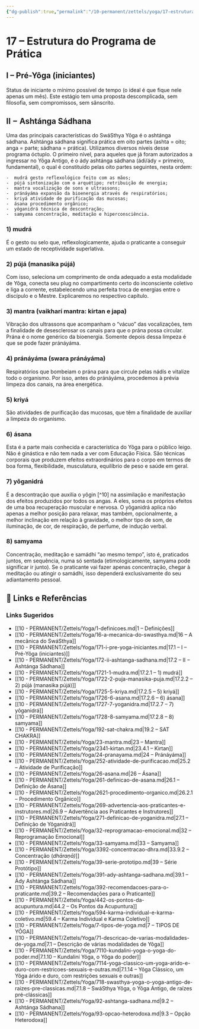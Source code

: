 ```yaml
---
{"dg-publish":true,"permalink":"/10-permanent/zettels/yoga/17-estrutura-do-programa-de-pratica/","title":"17 – Estrutura do Programa de Prática","tags":["source/trato-yoga","type/practice"]}
---
```



# 17 – Estrutura do Programa de Prática

## I – Pré-Yôga (iniciantes)

Status de iniciante o mínimo possível de tempo (o ideal é que fique nele apenas um mês). Este estágio tem uma proposta descomplicada, sem filosofia, sem compromissos, sem sânscrito.

## II − Ashtánga Sádhana

Uma das principais características do SwáSthya Yôga é o ashtánga sádhana. Ashtánga sádhana significa prática em oito partes (ashta = oito; anga = parte; sádhana = prática). Utilizamos diversos níveis desse programa óctuplo. O primeiro nível, para aqueles que já foram autorizados a ingressar no Yôga Antigo, é o ády ashtánga sádhana (ádi/ády = primeiro, fundamental), o qual é constituído pelas oito partes seguintes, nesta ordem:

    -  mudrá gesto reflexológico feito com as mãos;
    -  pújá sintonização com o arquétipo; retribuição de energia;
    -  mantra vocalização de sons e ultrassons;
    -  pránáyáma expansão da bioenergia através de respiratórios;
    -  kriyá atividade de purificação das mucosas;
    -  ásana procedimento orgânico;
    -  yôganidrá técnica de descontração;
    -  samyama concentração, meditação e hiperconsciência.

### 1) mudrá
É o gesto ou selo que, reflexologicamente, ajuda o praticante a conseguir um estado de receptividade superlativa.
### 2) pújá (manasika pújá)
Com isso, seleciona um comprimento de onda adequado a esta modalidade de Yôga, conecta seu plug no compartimento certo do inconsciente coletivo e liga a corrente, estabelecendo uma perfeita troca de energias entre o discípulo e o Mestre. Explicaremos no respectivo capítulo.
### 3) mantra (vaikharí mantra: kirtan e japa)
Vibração dos ultrassons que acompanham o “vácuo” das vocalizações, tem a finalidade de desesclerosar os canais para que o prána possa circular. Prána é o nome genérico da bioenergia. Somente depois dessa limpeza é que se pode fazer pránáyáma.
### 4) pránáyáma (swara pránáyáma)
Respiratórios que bombeiam o prána para que circule pelas nádís e vitalize todo o organismo. Por isso, antes do pránáyáma, procedemos à prévia limpeza dos canais, na área energética.
### 5) kriyá
São atividades de purificação das mucosas, que têm a finalidade de auxiliar a limpeza do organismo.
### 6) ásana
Esta é a parte mais conhecida e característica do Yôga para o público leigo. Não é ginástica e não tem nada a ver com Educação Física. São técnicas corporais que produzem efeitos extraordinários para o corpo em termos de boa forma, flexibilidade, musculatura, equilíbrio de peso e saúde em geral.
### 7) yôganidrá
É a descontração que auxilia o yôgin [^10] na assimilação e manifestação dos efeitos produzidos por todos os angas. A eles, soma os próprios efeitos de uma boa recuperação muscular e nervosa. O yôganidrá aplica não apenas a melhor posição para relaxar, mas também, opcionalmente, a melhor inclinação em relação à gravidade, o melhor tipo de som, de iluminação, de cor, de respiração, de perfume, de indução verbal.
### 8) samyama
Concentração, meditação e samádhi “ao mesmo tempo”, isto é, praticados juntos, em sequência, numa só sentada (etimologicamente, samyama pode significar ir junto). Se o praticante vai fazer apenas concentração, chegar à meditação ou atingir o samádhi, isso dependerá exclusivamente do seu adiantamento pessoal.


## 🔗 Links e Referências











### Links Sugeridos

- [[10 - PERMANENT/Zettels/Yoga/1-definicoes.md\|1 – Definições]]
- [[10 - PERMANENT/Zettels/Yoga/16-a-mecanica-do-swasthya.md\|16 – A mecânica do SwáSthya]]
- [[10 - PERMANENT/Zettels/Yoga/171-i-pre-yoga-iniciantes.md\|17.1 – I – Pré-Yôga (iniciantes)]]
- [[10 - PERMANENT/Zettels/Yoga/172-ii-ashtanga-sadhana.md\|17.2 – II − Ashtánga Sádhana]]
- [[10 - PERMANENT/Zettels/Yoga/1721-1-mudra.md\|17.2.1 – 1) mudrá]]
- [[10 - PERMANENT/Zettels/Yoga/1722-2-puja-manasika-puja.md\|17.2.2 – 2) pújá (manasika pújá)]]
- [[10 - PERMANENT/Zettels/Yoga/1725-5-kriya.md\|17.2.5 – 5) kriyá]]
- [[10 - PERMANENT/Zettels/Yoga/1726-6-asana.md\|17.2.6 – 6) ásana]]
- [[10 - PERMANENT/Zettels/Yoga/1727-7-yoganidra.md\|17.2.7 – 7) yôganidrá]]
- [[10 - PERMANENT/Zettels/Yoga/1728-8-samyama.md\|17.2.8 – 8) samyama]]
- [[10 - PERMANENT/Zettels/Yoga/192-sat-chakra.md\|19.2 – SAT CHAKRA]]
- [[10 - PERMANENT/Zettels/Yoga/23-mantra.md\|23 – Mantra]]
- [[10 - PERMANENT/Zettels/Yoga/2341-kirtan.md\|23.4.1 – Kirtan]]
- [[10 - PERMANENT/Zettels/Yoga/24-pranayama.md\|24 – Pránáyáma]]
- [[10 - PERMANENT/Zettels/Yoga/252-atividade-de-purificacao.md\|25.2 – Atividade de Purificação]]
- [[10 - PERMANENT/Zettels/Yoga/26-asana.md\|26 – Ásana]]
- [[10 - PERMANENT/Zettels/Yoga/261-definicao-de-asana.md\|26.1 – Definição de Ásana]]
- [[10 - PERMANENT/Zettels/Yoga/2621-procedimento-organico.md\|26.2.1 – Procedimento Orgânico]]
- [[10 - PERMANENT/Zettels/Yoga/269-advertencia-aos-praticantes-e-instrutores.md\|26.9 – Advertência aos Praticantes e Instrutores]]
- [[10 - PERMANENT/Zettels/Yoga/271-definicao-de-yoganidra.md\|27.1 – Definição de Yôganidrá]]
- [[10 - PERMANENT/Zettels/Yoga/32-reprogramacao-emocional.md\|32 – Reprogramação Emocional]]
- [[10 - PERMANENT/Zettels/Yoga/33-samyama.md\|33 – Samyama]]
- [[10 - PERMANENT/Zettels/Yoga/3392-concentracao-dhra.md\|33.9.2 – Concentração (*dhāraṇā)*]]
- [[10 - PERMANENT/Zettels/Yoga/39-serie-prototipo.md\|39 – Série Protótipo]]
- [[10 - PERMANENT/Zettels/Yoga/391-ady-ashtanga-sadhana.md\|39.1 – Ády Ashtánga Sádhana]]
- [[10 - PERMANENT/Zettels/Yoga/392-recomendacoes-para-o-praticante.md\|39.2 – Recomendações para o Praticante]]
- [[10 - PERMANENT/Zettels/Yoga/442-os-pontos-da-acupuntura.md\|44.2 – Os Pontos da Acupuntura]]
- [[10 - PERMANENT/Zettels/Yoga/594-karma-individual-e-karma-coletivo.md\|59.4 – Karma Individual e Karma Coletivo]]
- [[10 - PERMANENT/Zettels/Yoga/7-tipos-de-yoga.md\|7 – TIPOS DE YÔGA]]
- [[10 - PERMANENT/Zettels/Yoga/71-descricao-de-varias-modalidades-de-yoga.md\|7.1 – Descrição de várias modalidades de Yôga]]
- [[10 - PERMANENT/Zettels/Yoga/7110-kundalini-yoga-o-yoga-do-poder.md\|7.1.10 – Kundaliní Yôga, o Yôga do poder]]
- [[10 - PERMANENT/Zettels/Yoga/7114-yoga-classico-um-yoga-arido-e-duro-com-restricoes-sexuais-e-outras.md\|7.1.14 – Yôga Clássico, um Yôga árido e duro, com restrições sexuais e outras]]
- [[10 - PERMANENT/Zettels/Yoga/718-swasthya-yoga-o-yoga-antigo-de-raizes-pre-classicas.md\|7.1.8 – SwáSthya Yôga, o Yôga Antigo, de raízes pré-clássicas]]
- [[10 - PERMANENT/Zettels/Yoga/92-ashtanga-sadhana.md\|9.2 – Ashtánga Sádhana]]
- [[10 - PERMANENT/Zettels/Yoga/93-opcao-heterodoxa.md\|9.3 – Opção Heterodoxa]]